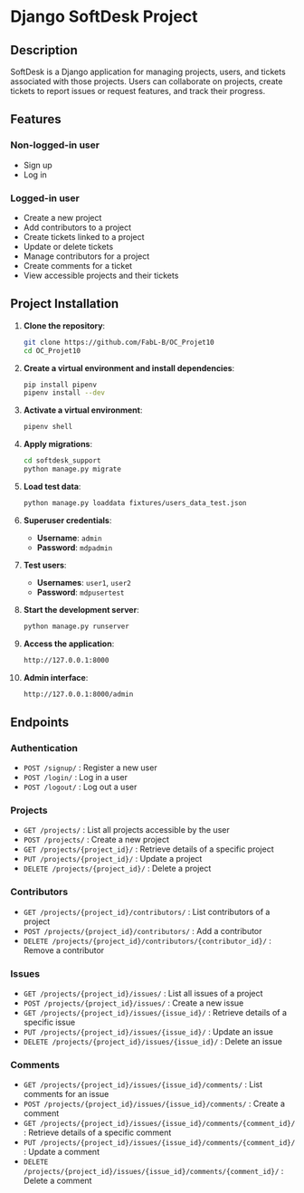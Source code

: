 # Django SoftDesk Project

## Description

SoftDesk is a Django application for managing projects, users, and tickets associated with those projects. Users can collaborate on projects, create tickets to report issues or request features, and track their progress.

## Features

### Non-logged-in user
- Sign up
- Log in

### Logged-in user
- Create a new project
- Add contributors to a project
- Create tickets linked to a project
- Update or delete tickets
- Manage contributors for a project
- Create comments for a ticket
- View accessible projects and their tickets

## Project Installation

1. **Clone the repository**:
    ```bash
    git clone https://github.com/FabL-B/OC_Projet10
    cd OC_Projet10
    ```

2. **Create a virtual environment and install dependencies**:
    ```bash
    pip install pipenv
    pipenv install --dev
    ```

3. **Activate a virtual environment**:
    ```bash
    pipenv shell
    ```

4. **Apply migrations**:
    ```bash
    cd softdesk_support
    python manage.py migrate
    ```

5. **Load test data**:
    ```bash
    python manage.py loaddata fixtures/users_data_test.json
    ```

6. **Superuser credentials**:
   - **Username**: `admin`
   - **Password**: `mdpadmin`

7. **Test users**:
   - **Usernames**: `user1`, `user2`
   - **Password**: `mdpusertest`

8. **Start the development server**:
    ```bash
    python manage.py runserver
    ```

9. **Access the application**:
    ```bash
    http://127.0.0.1:8000
    ```

10. **Admin interface**:
    ```bash
    http://127.0.0.1:8000/admin
    ```

## Endpoints

### Authentication
- `POST /signup/` : Register a new user
- `POST /login/` : Log in a user
- `POST /logout/` : Log out a user

### Projects
- `GET /projects/` : List all projects accessible by the user
- `POST /projects/` : Create a new project
- `GET /projects/{project_id}/` : Retrieve details of a specific project
- `PUT /projects/{project_id}/` : Update a project
- `DELETE /projects/{project_id}/` : Delete a project

### Contributors
- `GET /projects/{project_id}/contributors/` : List contributors of a project
- `POST /projects/{project_id}/contributors/` : Add a contributor
- `DELETE /projects/{project_id}/contributors/{contributor_id}/` : Remove a contributor

### Issues
- `GET /projects/{project_id}/issues/` : List all issues of a project
- `POST /projects/{project_id}/issues/` : Create a new issue
- `GET /projects/{project_id}/issues/{issue_id}/` : Retrieve details of a specific issue
- `PUT /projects/{project_id}/issues/{issue_id}/` : Update an issue
- `DELETE /projects/{project_id}/issues/{issue_id}/` : Delete an issue

### Comments
- `GET /projects/{project_id}/issues/{issue_id}/comments/` : List comments for an issue
- `POST /projects/{project_id}/issues/{issue_id}/comments/` : Create a comment
- `GET /projects/{project_id}/issues/{issue_id}/comments/{comment_id}/` : Retrieve details of a specific comment
- `PUT /projects/{project_id}/issues/{issue_id}/comments/{comment_id}/` : Update a comment
- `DELETE /projects/{project_id}/issues/{issue_id}/comments/{comment_id}/` : Delete a comment
